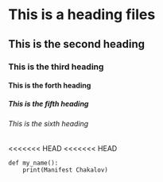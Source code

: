 # This is a heading files
## This is the second heading
### This is the third heading
#### This is the forth heading
##### This is the fifth heading
###### This is the sixth heading

<<<<<<< HEAD
<<<<<<< HEAD
```
def my_name():
	print(Manifest Chakalov)
